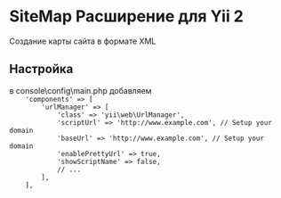 <h1>SiteMap Расширение для Yii 2</h1>
Создание карты сайта в формате XML
<h2>Настройка</h2>
в console\config\main.php добавляем
<code>
    'components' => [
        'urlManager' => [
            'class' => 'yii\web\UrlManager',
            'scriptUrl' => 'http://www.example.com', // Setup your domain
            'baseUrl' => 'http://www.example.com', // Setup your domain
            'enablePrettyUrl' => true,
            'showScriptName' => false,
            // ...
        ],
    ],
</code>
